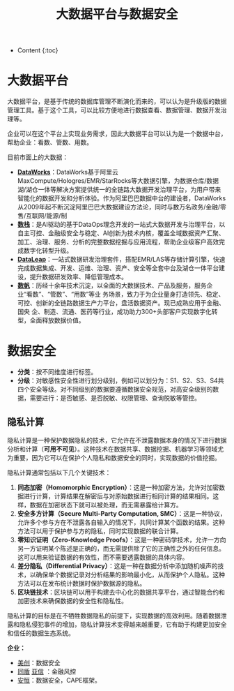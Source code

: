 ﻿---
layout:		post
category:	"sec"
title:		"大数据平台与数据安全"

tags:		[]
---
- Content
{:toc}


# 大数据平台

大数据平台，是基于传统的数据库管理不断演化而来的，可以认为是升级版的数据管理工具。基于这个工具，可以比较方便地进行数据查看、数据管理、数据开发治理等。

企业可以在这个平台上实现业务需求，因此大数据平台可以认为是一个数据中台，帮助企业：看数、管数、用数。



目前市面上的大数据：

- [**DataWorks**](https://www.aliyun.com/product/bigdata/ide)：DataWorks基于阿里云MaxCompute/Hologres/EMR/StarRocks等大数据引擎，为数据仓库/数据湖/湖仓一体等解决方案提供统一的全链路大数据开发治理平台，为用户带来智能化的数据开发和分析体验。作为阿里巴巴数据中台的建设者，DataWorks从2009年起不断沉淀阿里巴巴大数据建设方法论，同时与数万名政务/金融/零售/互联网/能源/制
- [**数栈**](https://www.dtstack.com/)：是AI驱动的基于DataOps理念开发的一站式大数据开发与治理平台，以自主可控、金融级安全与稳定、AI创新为技术内核，覆盖全域数据资产汇聚、加⼯、治理、服务、分析的完整数据挖掘与应用流程，帮助企业级客户高效完成数字化转型升级。
- [**DataLeap**](https://www.volcengine.com/product/dataleap)：一站式数据研发治理套件，搭配EMR/LAS等存储计算引擎，快速完成数据集成、开发、运维、治理、资产、安全等全套中台及湖仓一体平台建设，提升数据研发效率、降低管理成本。
- [**数帆**](https://sf.163.com/)：历经十余年技术沉淀，以全面的大数据技术、产品及服务，服务企业“看数”、“管数”、“用数”等业 务场景，致力于为企业量身打造领先、稳定、可控、创新的全链路数据生产力平台，盘活数据资产。现已成熟应用于金融、国央 企、制造、流通、医药等行业，成功助力300+头部客户实现数字化转型，全面释放数据价值。

# 数据安全

- **分类**：按不同维度进行标签。
- **分级**：对敏感性安全性进行划分级别，例如可以划分为：S1、S2、S3、S4共四个安全等级。对不同级别的数据要遵循数据安全规范，对高安全级别的数据，需要进行：是否敏感、是否脱敏、权限管理、查询脱敏等管控。



## 隐私计算

隐私计算是一种保护数据隐私的技术，它允许在不泄露数据本身的情况下进行数据分析和计算（**可用不可见**）。这种技术在数据共享、数据挖掘、机器学习等领域尤为重要，因为它可以在保护个人隐私和数据安全的同时，实现数据的价值挖掘。

隐私计算通常包括以下几个关键技术：

1. **同态加密（Homomorphic Encryption）**：这是一种加密方法，允许对加密数据进行计算，计算结果在解密后与对原始数据进行相同计算的结果相同。这样，数据在加密状态下就可以被处理，而无需暴露给计算方。
2. **安全多方计算（Secure Multi-Party Computation, SMC）**：这是一种协议，允许多个参与方在不泄露各自输入的情况下，共同计算某个函数的结果。这种方法可以用于保护参与方的隐私，同时实现数据的联合计算。
3. **零知识证明（Zero-Knowledge Proofs）**：这是一种密码学技术，允许一方向另一方证明某个陈述是正确的，而无需提供除了它的正确性之外的任何信息。这可以用来验证数据的有效性，而不需要透露数据的具体内容。
4. **差分隐私（Differential Privacy）**：这是一种在数据分析中添加随机噪声的技术，以确保单个数据记录对分析结果的影响最小化，从而保护个人隐私。这种方法可以在发布统计数据时保护数据源的隐私。
5. **区块链技术**：区块链可以用于构建去中心化的数据共享平台，通过智能合约和加密技术来确保数据的安全性和隐私性。

隐私计算的目标是在不牺牲数据隐私的前提下，实现数据的高效利用。随着数据泄露和隐私侵犯事件的增加，隐私计算技术变得越来越重要，它有助于构建更加安全和信任的数据生态系统。



**企业：**

- [美创](https://www.mchz.com.cn/)：数据安全
- [同盾](https://www.tongdun.cn/) [亚信](https://www.asiainfo.com/) ：金融风控
- [安恒](https://www.dbappsecurity.com.cn/)：数据安全，CAPE框架。

